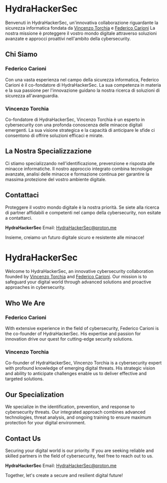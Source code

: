 # HydraHackerSec

Benvenuti in HydraHackerSec, un'innovativa collaborazione riguardante la sicurezza informatica fondata da [Vincenzo Torchia](https://github.com/BinxSake) e [Federico Carioni](https://github.com/Troclea)
La nostra missione è proteggere il vostro mondo digitale attraverso soluzioni avanzate e approcci proattivi nell'ambito della cybersecurity.

## Chi Siamo

### Federico Carioni
Con una vasta esperienza nel campo della sicurezza informatica, Federico Carioni è il co-fondatore di HydraHackerSec.
La sua competenza in materia e la sua passione per l'innovazione guidano la nostra ricerca di soluzioni di sicurezza all'avanguardia.

### Vincenzo Torchia
Co-fondatore di HydraHackerSec, Vincenzo Torchia è un esperto in cybersecurity con una profonda conoscenza delle minacce digitali emergenti.
La sua visione strategica e la capacità di anticipare le sfide ci consentono di offrire soluzioni efficaci e mirate.

## La Nostra Specializzazione

Ci stiamo specializzando nell'identificazione, prevenzione e risposta alle minacce informatiche. Il nostro approccio integrato combina tecnologie avanzate, analisi delle minacce e formazione continua per garantire la massima protezione del vostro ambiente digitale.

## Contattaci

Proteggere il vostro mondo digitale è la nostra priorità. Se siete alla ricerca di partner affidabili e competenti nel campo della cybersecurity, non esitate a contattarci.

**HydraHackerSec**
Email: HydraHackerSec@proton.me

Insieme, creiamo un futuro digitale sicuro e resistente alle minacce!





# HydraHackerSec

Welcome to HydraHackerSec, an innovative cybersecurity collaboration founded by [Vincenzo Torchia](https://github.com/BinxSake) and [Federico Carioni](https://github.com/Troclea).
Our mission is to safeguard your digital world through advanced solutions and proactive approaches in cybersecurity.

## Who We Are

### Federico Carioni
With extensive experience in the field of cybersecurity, Federico Carioni is the co-founder of HydraHackerSec. 
His expertise and passion for innovation drive our quest for cutting-edge security solutions.

### Vincenzo Torchia
Co-founder of HydraHackerSec, Vincenzo Torchia is a cybersecurity expert with profound knowledge of emerging digital threats. 
His strategic vision and ability to anticipate challenges enable us to deliver effective and targeted solutions.

## Our Specialization

We specialize in the identification, prevention, and response to cybersecurity threats. Our integrated approach combines advanced technologies, threat analysis, and ongoing training to ensure maximum protection for your digital environment.

## Contact Us

Securing your digital world is our priority. If you are seeking reliable and skilled partners in the field of cybersecurity, feel free to reach out to us.

**HydraHackerSec**
Email: HydraHackerSec@proton.me

Together, let's create a secure and resilient digital future!
